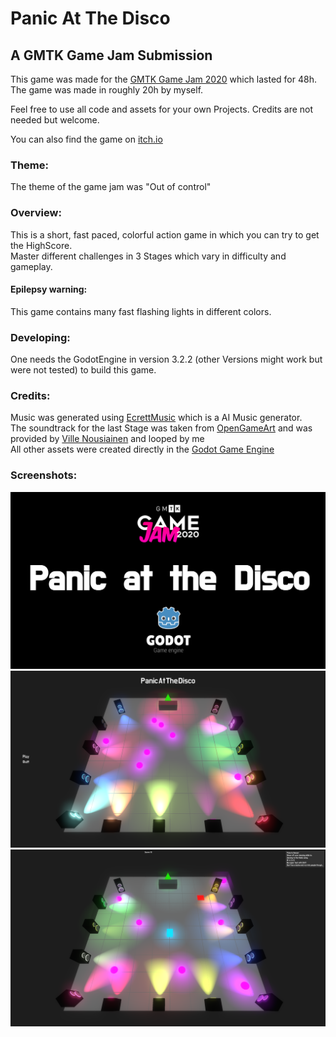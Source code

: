# Panic At The Disco
## A GMTK Game Jam Submission

This game was made for the [GMTK Game Jam 2020](https://itch.io/jam/gmtk-2020) which lasted for 48h.  
The game was made in roughly 20h by myself.  

Feel free to use all code and assets for your own Projects. Credits are not needed but welcome.

You can also find the game on [itch.io](https://chippmann.itch.io/panic-at-the-disco)

### Theme:

The theme of the game jam was "Out of control"

### Overview:

This is a short, fast paced, colorful action game in which you can try to get the HighScore.  
Master different challenges in 3 Stages which vary in difficulty and gameplay.  

#### Epilepsy warning:
This game contains many fast flashing lights in different colors. 

### Developing:
One needs the GodotEngine in version 3.2.2 (other Versions might work but were not tested) to build this game.

### Credits:

Music was generated using [EcrettMusic](https://ecrettmusic.com) which is a AI Music generator.  
The soundtrack for the last Stage was taken from [OpenGameArt](https://opengameart.org/content/fast-fight-battle-music) and was provided by [Ville Nousiainen](http://soundcloud.com/mutkanto) and looped by me  
All other assets were created directly in the [Godot Game Engine](https://godotengine.org/)

### Screenshots:
![](screenshot0.png)  
![](screenshot1.png)  
![](screenshot2.png)
